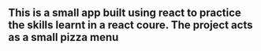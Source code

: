 ## This is a small app built using react to practice the skills learnt in a react coure. The project acts as a small pizza menu
